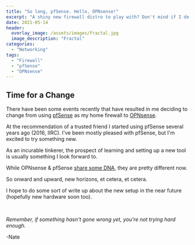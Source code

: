 ```yaml
---
title: "So long, pfSense. Hello, OPNsense!"
excerpt: "A shiny new firewall distro to play with? Don't mind if I do!"
date: 2021-05-14
header:
  overlay_image: /assets/images/fractal.jpg
  image_description: "Fractal"
categories:
  - "Networking"
tags:
  - "Firewall"
  - "pfSense"
  - "OPNsense"
---
```


## Time for a Change

There have been some events recently that have resulted in me deciding to change from using [pfSense](https://www.pfsense.org/) as my home firewall to [OPNsense](https://opnsense.org/).

At the recommendation of a trusted friend I started using pfSense several years ago (2016, IIRC). I've been mostly pleased with pfSense, but I'm excited to try something new.

As an incurable tinkerer, the prospect of learning and setting up a new tool is usually something I look forward to.

While OPNsense & pfSense [share some DNA](https://docs.opnsense.org/history/thefork.html), they are pretty different now.

So onward and upward, new horizons, et cetera, et cetera.

I hope to do some sort of write up about the new setup in the near future (hopefully new hardware soon too).




<br />

_Remember, if something hasn't gone wrong yet, you're not trying hard enough._

-Nate
